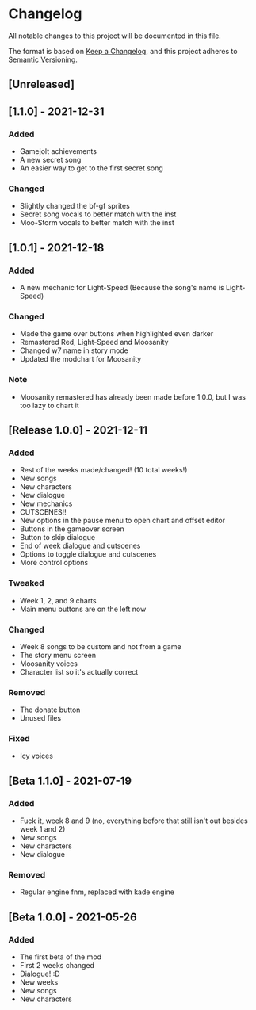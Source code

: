 # Changelog
All notable changes to this project will be documented in this file.

The format is based on [Keep a Changelog](https://keepachangelog.com/en/1.0.0/),
and this project adheres to [Semantic Versioning](https://semver.org/spec/v2.0.0.html).

## [Unreleased]

## [1.1.0] - 2021-12-31
### Added
- Gamejolt achievements
- A new secret song
- An easier way to get to the first secret song
### Changed
- Slightly changed the bf-gf sprites
- Secret song vocals to better match with the inst
- Moo-Storm vocals to better match with the inst

## [1.0.1] - 2021-12-18
### Added
- A new mechanic for Light-Speed (Because the song's name is Light-Speed)
### Changed
- Made the game over buttons when highlighted even darker
- Remastered Red, Light-Speed and Moosanity
- Changed w7 name in story mode
- Updated the modchart for Moosanity
### Note
- Moosanity remastered has already been made before 1.0.0, but I was too lazy to chart it

## [Release 1.0.0] - 2021-12-11
### Added
- Rest of the weeks made/changed! (10 total weeks!)
- New songs
- New characters
- New dialogue
- New mechanics
- CUTSCENES!!
- New options in the pause menu to open chart and offset editor
- Buttons in the gameover screen
- Button to skip dialogue
- End of week dialogue and cutscenes
- Options to toggle dialogue and cutscenes
- More control options
### Tweaked
- Week 1, 2, and 9 charts
- Main menu buttons are on the left now
### Changed
- Week 8 songs to be custom and not from a game
- The story menu screen
- Moosanity voices
- Character list so it's actually correct
### Removed
- The donate button
- Unused files
### Fixed
- Icy voices

## [Beta 1.1.0] - 2021-07-19
### Added
- Fuck it, week 8 and 9 (no, everything before that still isn't out besides week 1 and 2)
- New songs
- New characters
- New dialogue
### Removed
- Regular engine fnm, replaced with kade engine

## [Beta 1.0.0] - 2021-05-26
### Added
- The first beta of the mod
- First 2 weeks changed
- Dialogue! :D
- New weeks
- New songs
- New characters